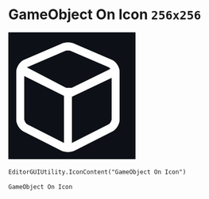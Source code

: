 # GameObject On Icon `256x256`
<img src="/img/GameObject%20On%20Icon.png" width=256 height=256>

``` CSharp
EditorGUIUtility.IconContent("GameObject On Icon")
```
```
GameObject On Icon
```
